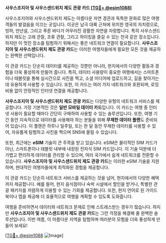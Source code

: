 **사우스조지아 및 사우스샌드위치 제도 관광 카드 [[TG💪+ @esim1088](https://t.me/s/esim1088)]**

사우스조지아와 사우스샌드위치 제도는 아름다운 자연 경관과 독특한 문화로 많은 여행객들의 발걸음을 이끄는 곳입니다. 이곳은 남극 대륙 근처에 위치한 영국의 자치령으로, 빙하, 만년설, 그리고 푸른 바다가 어우러진 광활한 자연을 자랑합니다. 특히 사우스샌드위치 제도는 고래 관찰, 조류 관찰, 그리고 하이킹을 즐길 수 있는 천국 같은 장소입니다. 하지만 이 멋진 장소를 탐험하기 위해서는 좋은 네트워크 연결이 필요합니다. **사우스조지아 및 사우스샌드위치 제도 관광 카드**는 이러한 여행자들에게 필요한 모든 것을 제공하는 완벽한 선택입니다.

이 관광 카드는 단순히 데이터를 제공하는 것뿐만 아니라, 현지에서의 다양한 활동과 경험을 더욱 풍성하게 만들어 줍니다. 특히, 데이터 사용량이 중요한 여행에서는 스마트폰이나 태블릿을 통해 실시간으로 사진을 찍고, 소셜 미디어에 업로드하고, 길을 찾아가는 데 유용하게 사용할 수 있습니다. 또한, 이 카드는 여러 가지 네트워크와 호환되며, 로밍 비용 없이 안정적인 인터넷 연결을 제공합니다.

**사우스조지아 및 사우스샌드위치 제도 관광 카드**는 다양한 유형의 네트워크 서비스를 제공합니다. 가장 기본적인 것은 **일반 모바일 데이터 카드**입니다. 이 카드는 여행 중 인터넷 사용이 필요할 때마다 간단히 구매하여 사용할 수 있는 솔루션입니다. 또한, 여행 기간 동안 지속적으로 데이터를 사용해야 하는 분들을 위해 **무제한 데이터 플랜**도 준비되어 있습니다. 이 플랜은 하루나 일주일, 또는 한 달 동안 무제한 데이터를 사용할 수 있어, 자유롭게 탐험하고 사진을 찍으며 SNS에 올릴 수 있습니다.

또한, 최근에는 **eSIM** 기술이 큰 주목을 받고 있습니다. eSIM은 물리적인 SIM 카드가 아닌, 스마트폰이나 태블릿 내부에 내장된 전자식 SIM 카드입니다. 이 기술 덕분에 더 가볍고 편리하게 데이터를 관리할 수 있으며, 여러 국가에서 쉽게 네트워크를 전환할 수 있습니다. **사우스조지아 및 사우스샌드위치 제도 관광 카드**는 이러한 eSIM 기술을 지원하며, 현대적인 여행자들에게 최적화된 경험을 제공합니다.

이 관광 카드는 단순히 네트워크 서비스를 제공하는 것을 넘어, 현지에서의 다양한 혜택까지 제공합니다. 예를 들어, 현지 음식점이나 숙박 시설에서 할인을 받거나, 특별한 관광 패키지를 저렴하게 이용할 수 있는 기회를 제공합니다. 또한, 현지 언어로 된 가이드북이나 맵을 제공해 더 효율적으로 여행을 계획할 수 있도록 도와줍니다.

여행을 준비하면서 데이터와 네트워크 문제로 인해 스트레스받는 경우가 많습니다. 하지만 **사우스조지아 및 사우스샌드위치 제도 관광 카드**는 그런 걱정을 해결해 줄 완벽한 솔루션입니다. 이번 여름, 이 아름다운 지역을 탐험하며 여러분의 모험을 더욱 풍성하게 만들어 보세요!

[[TG💪+ @esim1088](https://t.me/s/esim1088) ![Image](https://i.postimg.cc/Y0z9fWf4/image.png)]